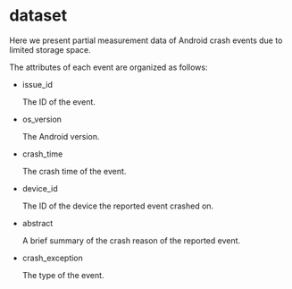 # dataset
Here we present partial measurement data of Android crash events due to limited storage space.

The attributes of each event are organized as follows:

* issue_id

  The ID of the event.

* os_version

  The Android version.

* crash_time

   The crash time of the event.

* device_id

  The ID of the device the reported event crashed on.

* abstract

  A brief summary of the crash reason of the reported event.

* crash_exception

  The type of the event.
